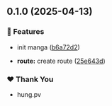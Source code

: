 ## 0.1.0 (2025-04-13)

### 🚀 Features

- init manga ([b6a72d2](https://github.com/hung4564/vue-library/commit/b6a72d2))

- **route:** create route ([25e643d](https://github.com/hung4564/vue-library/commit/25e643d))

### ❤️ Thank You

- hung.pv

